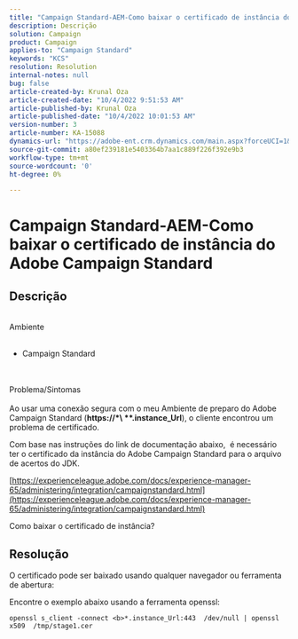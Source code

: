 ```yaml
---
title: "Campaign Standard-AEM-Como baixar o certificado de instância do Adobe Campaign Standard"
description: Descrição
solution: Campaign
product: Campaign
applies-to: "Campaign Standard"
keywords: "KCS"
resolution: Resolution
internal-notes: null
bug: false
article-created-by: Krunal Oza
article-created-date: "10/4/2022 9:51:53 AM"
article-published-by: Krunal Oza
article-published-date: "10/4/2022 10:01:53 AM"
version-number: 3
article-number: KA-15088
dynamics-url: "https://adobe-ent.crm.dynamics.com/main.aspx?forceUCI=1&pagetype=entityrecord&etn=knowledgearticle&id=6ddfbb2b-ca43-ed11-bba2-002248086735"
source-git-commit: a80ef239181e5403364b7aa1c889f226f392e9b3
workflow-type: tm+mt
source-wordcount: '0'
ht-degree: 0%

---
```


# Campaign Standard-AEM-Como baixar o certificado de instância do Adobe Campaign Standard

## Descrição

<br>Ambiente<br><br>


- Campaign Standard



<br><br>Problema/Sintomas<br><br>
Ao usar uma conexão segura com o meu Ambiente de preparo do Adobe Campaign Standard (<b>https://\*\ *\*.instance_Url</b>), o cliente encontrou um problema de certificado.

Com base nas instruções do link de documentação abaixo, &#x200B; é necessário ter o certificado da instância do Adobe Campaign Standard para o arquivo de acertos do JDK.  

[https://experienceleague.adobe.com/docs/experience-manager-65/administering/integration/campaignstandard.html](https://experienceleague.adobe.com/docs/experience-manager-65/administering/integration/campaignstandard.html)

Como baixar o certificado de instância?


## Resolução


O certificado pode ser baixado usando qualquer navegador ou ferramenta de abertura:

Encontre o exemplo abaixo usando a ferramenta openssl:


```
openssl s_client -connect <b>*.instance_Url:443  /dev/null | openssl x509  /tmp/stage1.cer
```

